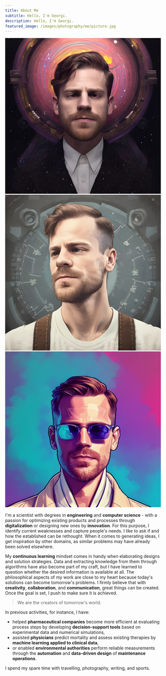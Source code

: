 ```yaml
---
title: About Me
subtitle: Hello, I'm Georgi.
description: Hello, I'm Georgi.
featured_image: /images/photography/me/picture.jpg
---
```


<div class="gallery" data-columns="5">
	<img src="/images/me/1.jpeg">
	<!-- <img src="/images/me/2.jpeg">
    <img src="/images/me/3.jpeg"> -->
    <img src="/images/me/4.jpeg">
    <img src="/images/me/5.jpeg">
</div>

I'm a scientist with degrees in **engineering** and **computer science** - with a passion for optimizing existing products and processes through **digitalization** or designing new ones by **innovation**. For this purpose, I identify current weaknesses and capture people's needs. I like to ask if and how the established can be rethought. When it comes to generating ideas, I get inspiration by other domains, as similar problems may have already been solved elsewhere.

My **continuous learning** mindset comes in handy when elaborating designs and solution strategies. Data and extracting knowledge from them through algorithms have also become part of my craft, but I have learned to question whether the desired information is available at all. The philosophical aspects of my work are close to my heart because today's solutions can become tomorrow's problems. I firmly believe that with **creativity**, **collaboration**, and **communication**, great things can be created. Once the goal is set, I push to make sure it is achieved.

> We are the creators of tomorrow's world.

In previous activities, for instance, I have:

* helped **pharmaceutical companies** become more efficient at evaluating process steps by developing **decision-support tools** based on experimental data and numerical simulations,
* assisted **physicians** predict mortality and assess existing therapies by **machine learning applied to clinical data**,
* or enabled **environmental authorities** perform reliable measurements through the **automation** and **data-driven design** of **maintenance operations**.

I spend my spare time with travelling, photography, writing, and sports.
